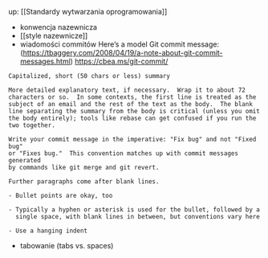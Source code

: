 up: [[Standardy wytwarzania oprogramowania]]


- konwencja nazewnicza
- [[style nazewnicze]]
- wiadomości commitów
	Here’s a model Git commit message: (https://tbaggery.com/2008/04/19/a-note-about-git-commit-messages.html)
	https://cbea.ms/git-commit/

```
Capitalized, short (50 chars or less) summary

More detailed explanatory text, if necessary.  Wrap it to about 72
characters or so.  In some contexts, the first line is treated as the
subject of an email and the rest of the text as the body.  The blank
line separating the summary from the body is critical (unless you omit
the body entirely); tools like rebase can get confused if you run the
two together.

Write your commit message in the imperative: "Fix bug" and not "Fixed bug"
or "Fixes bug."  This convention matches up with commit messages generated
by commands like git merge and git revert.

Further paragraphs come after blank lines.

- Bullet points are okay, too

- Typically a hyphen or asterisk is used for the bullet, followed by a
  single space, with blank lines in between, but conventions vary here

- Use a hanging indent
```
- tabowanie (tabs vs. spaces)
